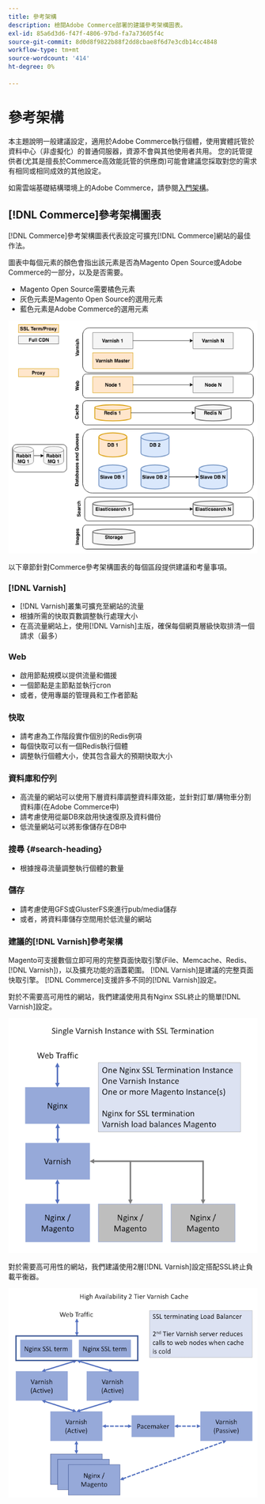 ```yaml
---
title: 參考架構
description: 檢閱Adobe Commerce部署的建議參考架構圖表。
exl-id: 85a6d3d6-f47f-4806-97bd-fa7a73605f4c
source-git-commit: 8d0d8f9822b88f2dd8cbae8f6d7e3cdb14cc4848
workflow-type: tm+mt
source-wordcount: '414'
ht-degree: 0%

---
```


# 參考架構

本主題說明一般建議設定，適用於Adobe Commerce執行個體，使用實體託管於資料中心（非虛擬化）的普通伺服器，資源不會與其他使用者共用。 您的託管提供者(尤其是擅長於Commerce高效能託管的供應商)可能會建議您採取對您的需求有相同或相同成效的其他設定。

如需雲端基礎結構環境上的Adobe Commerce，請參閱[入門架構](https://devdocs.magento.com/cloud/architecture/starter-architecture.html)。

## [!DNL Commerce]參考架構圖表

[!DNL Commerce]參考架構圖表代表設定可擴充[!DNL Commerce]網站的最佳作法。

圖表中每個元素的顏色會指出該元素是否為Magento Open Source或Adobe Commerce的一部分，以及是否需要。

* Magento Open Source需要橘色元素
* 灰色元素是Magento Open Source的選用元素
* 藍色元素是Adobe Commerce的選用元素

![Commerce參考架構圖](../assets/performance/images/ref-architecture-2.3.png)

以下章節針對Commerce參考架構圖表的每個區段提供建議和考量事項。

### [!DNL Varnish]

* [!DNL Varnish]叢集可擴充至網站的流量
* 根據所需的快取頁數調整執行處理大小
* 在高流量網站上，使用[!DNL Varnish]主版，確保每個網頁層級快取排清一個請求（最多）

### Web

* 啟用節點規模以提供流量和備援
* 一個節點是主節點並執行cron
* 或者，使用專屬的管理員和工作者節點

### 快取

* 請考慮為工作階段實作個別的Redis例項
* 每個快取可以有一個Redis執行個體
* 調整執行個體大小，使其包含最大的預期快取大小

### 資料庫和佇列

* 高流量的網站可以使用下層資料庫調整資料庫效能，並針對訂單/購物車分割資料庫(在Adobe Commerce中)
* 請考慮使用從屬DB來啟用快速復原及資料備份
* 低流量網站可以將影像儲存在DB中

### 搜尋 {#search-heading}

* 根據搜尋流量調整執行個體的數量

### 儲存

* 請考慮使用GFS或GlusterFS來進行pub/media儲存
* 或者，將資料庫儲存空間用於低流量的網站

### 建議的[!DNL Varnish]參考架構

Magento可支援數個立即可用的完整頁面快取引擎(File、Memcache、Redis、[!DNL Varnish])，以及擴充功能的涵蓋範圍。 [!DNL Varnish]是建議的完整頁面快取引擎。  [!DNL Commerce]支援許多不同的[!DNL Varnish]設定。

對於不需要高可用性的網站，我們建議使用具有Nginx SSL終止的簡單[!DNL Varnish]設定。

![包含SSL終止的簡單[!DNL Varnish]設定](../assets/performance/images/single-varnish-with-ssl-termination.png)

對於需要高可用性的網站，我們建議使用2層[!DNL Varnish]設定搭配SSL終止負載平衡器。

![高可用性兩層[!DNL Varnish]組態搭配SSL終止負載平衡器](../assets/performance/images/ha-2-tier-varnish-with-ssl-term-load-balancer.png)
